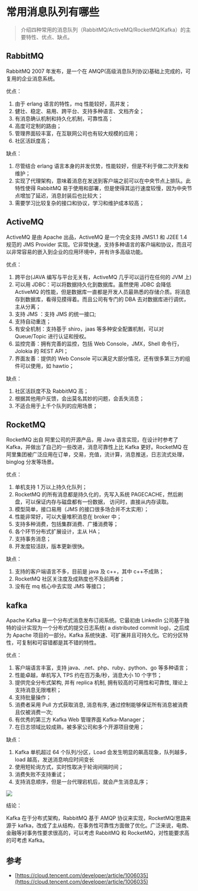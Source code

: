 # 常用消息队列有哪些

> 介绍四种常用的消息队列（RabbitMQ/ActiveMQ/RocketMQ/Kafka）的主要特性、优点、缺点。

## RabbitMQ

RabbitMQ 2007 年发布，是一个在 AMQP(高级消息队列协议)基础上完成的，可复用的企业消息系统。

优点：

1. 由于 erlang 语言的特性，mq 性能较好，高并发；
2. 健壮、稳定、易用、跨平台、支持多种语言、文档齐全；
3. 有消息确认机制和持久化机制，可靠性高；
4. 高度可定制的路由；
5. 管理界面较丰富，在互联网公司也有较大规模的应用；
6. 社区活跃度高；

缺点：

1. 尽管结合 erlang 语言本身的并发优势，性能较好，但是不利于做二次开发和维护；
2. 实现了代理架构，意味着消息在发送到客户端之前可以在中央节点上排队。此特性使得 RabbitMQ 易于使用和部署，但是使得其运行速度较慢，因为中央节点增加了延迟，消息封装后也比较大；
3. 需要学习比较复杂的接口和协议，学习和维护成本较高；

## ActiveMQ

ActiveMQ 是由 Apache 出品，ActiveMQ 是一个完全支持 JMS1.1 和 J2EE 1.4 规范的 JMS Provider 实现。它非常快速，支持多种语言的客户端和协议，而且可以非常容易的嵌入到企业的应用环境中，并有许多高级功能。

优点：

1. 跨平台(JAVA 编写与平台无关有，ActiveMQ 几乎可以运行在任何的 JVM 上)
2. 可以用 JDBC：可以将数据持久化到数据库。虽然使用 JDBC 会降低 ActiveMQ 的性能，但是数据库一直都是开发人员最熟悉的存储介质。将消息存到数据库，看得见摸得着。而且公司有专门的 DBA 去对数据库进行调优，主从分离；
3. 支持 JMS ：支持 JMS 的统一接口;
4. 支持自动重连；
5. 有安全机制：支持基于 shiro，jaas 等多种安全配置机制，可以对 Queue/Topic 进行认证和授权。
6. 监控完善：拥有完善的监控，包括 Web Console，JMX，Shell 命令行，Jolokia 的 REST API；
7. 界面友善：提供的 Web Console 可以满足大部分情况，还有很多第三方的组件可以使用，如 hawtio；

缺点：

1. 社区活跃度不及 RabbitMQ 高；
2. 根据其他用户反馈，会出莫名其妙的问题，会丢失消息；
3. 不适合用于上千个队列的应用场景；

## RocketMQ

RocketMQ 出自 阿里公司的开源产品，用 Java 语言实现，在设计时参考了 Kafka，并做出了自己的一些改进，消息可靠性上比 Kafka 更好。RocketMQ 在阿里集团被广泛应用在订单，交易，充值，流计算，消息推送，日志流式处理，binglog 分发等场景。

优点：

1. 单机支持 1 万以上持久化队列；
2. RocketMQ 的所有消息都是持久化的，先写入系统 PAGECACHE，然后刷盘，可以保证内存与磁盘都有一份数据， 访问时，直接从内存读取。
3. 模型简单，接口易用（JMS 的接口很多场合并不太实用）；
4. 性能非常好，可以大量堆积消息在 broker 中；
5. 支持多种消费，包括集群消费、广播消费等；
6. 各个环节分布式扩展设计，主从 HA；
7. 支持事务消息；
8. 开发度较活跃，版本更新很快。

缺点：

1. 支持的客户端语言不多，目前是 java 及 c++，其中 c++不成熟；
2. RocketMQ 社区关注度及成熟度也不及前两者；
3. 没有在 mq 核心中去实现 JMS 等接口；

## kafka

Apache Kafka 是一个分布式消息发布订阅系统。它最初由 LinkedIn 公司基于独特的设计实现为一个分布式的提交日志系统( a distributed commit log)，之后成为 Apache 项目的一部分。Kafka 系统快速、可扩展并且可持久化。它的分区特性，可复制和可容错都是其不错的特性。

优点：

1. 客户端语言丰富，支持 java、.net、php、ruby、python、go 等多种语言；
2. 性能卓越，单机写入 TPS 约在百万条/秒，消息大小 10 个字节；
3. 提供完全分布式架构, 并有 replica 机制, 拥有较高的可用性和可靠性, 理论上支持消息无限堆积；
4. 支持批量操作；
5. 消费者采用 Pull 方式获取消息, 消息有序, 通过控制能够保证所有消息被消费且仅被消费一次;
6. 有优秀的第三方 Kafka Web 管理界面 Kafka-Manager；
7. 在日志领域比较成熟，被多家公司和多个开源项目使用；

缺点：

1. Kafka 单机超过 64 个队列/分区，Load 会发生明显的飙高现象，队列越多，load 越高，发送消息响应时间变长
2. 使用短轮询方式，实时性取决于轮询间隔时间；
3. 消费失败不支持重试；
4. 支持消息顺序，但是一台代理宕机后，就会产生消息乱序；

![](https://imgs.heiye.site/byte/1644300663455.png)

结论：

Kafka 在于分布式架构，RabbitMQ 基于 AMQP 协议来实现，RocketMQ/思路来源于 kafka，改成了主从结构，在事务性可靠性方面做了优化。广泛来说，电商、金融等对事务性要求很高的，可以考虑 RabbitMQ 和 RocketMQ，对性能要求高的可考虑 Kafka。

## 参考

- [https://cloud.tencent.com/developer/article/1006035](https://cloud.tencent.com/developer/article/1006035)
